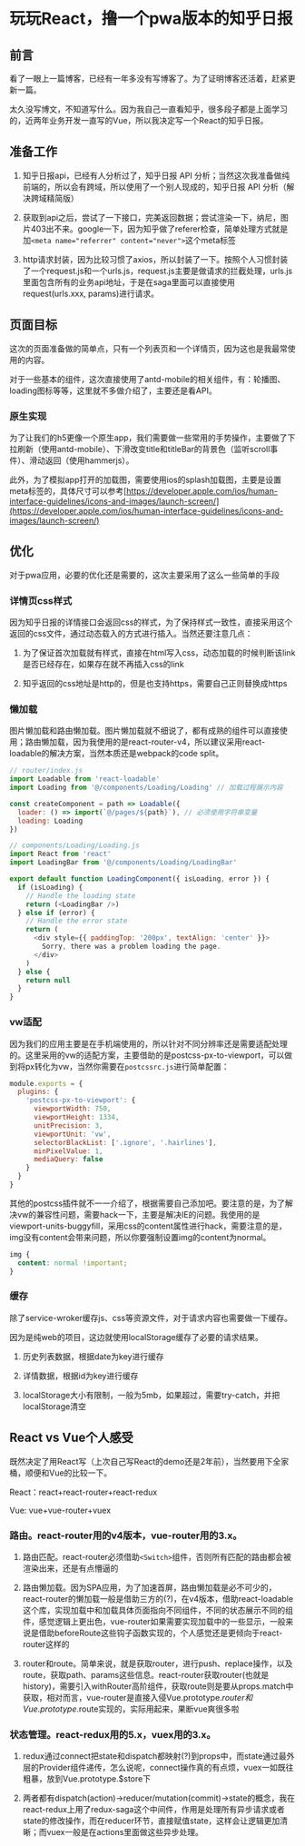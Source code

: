 # 玩玩React，撸一个pwa版本的知乎日报

## 前言

看了一眼上一篇博客，已经有一年多没有写博客了。为了证明博客还活着，赶紧更新一篇。

太久没写博文，不知道写什么。因为我自己一直看知乎，很多段子都是上面学习的，近两年业务开发一直写的Vue，所以我决定写一个React的知乎日报。

<!--more-->

## 准备工作

1. 知乎日报api，已经有人分析过了，知乎日报 API 分析；当然这次我准备做纯前端的，所以会有跨域，所以使用了一个别人现成的，知乎日报 API 分析（解决跨域精简版）

2. 获取到api之后，尝试了一下接口，完美返回数据；尝试渲染一下，纳尼，图片403出不来。google一下，因为知乎做了referer检查，简单处理方式就是加`<meta name="referrer" content="never">`这个meta标签

3. http请求封装，因为比较习惯了axios，所以封装了一下。按照个人习惯封装了一个request.js和一个urls.js，request.js主要是做请求的拦截处理，urls.js里面包含所有的业务api地址，于是在saga里面可以直接使用request(urls.xxx, params)进行请求。

## 页面目标

这次的页面准备做的简单点，只有一个列表页和一个详情页，因为这也是我最常使用的内容。

对于一些基本的组件，这次直接使用了antd-mobile的相关组件，有：轮播图、loading图标等等，这里就不多做介绍了，主要还是看API。

### 原生实现

为了让我们的h5更像一个原生app，我们需要做一些常用的手势操作，主要做了下拉刷新（使用antd-mobile）、下滑改变title和titleBar的背景色（监听scroll事件）、滑动返回（使用hammerjs）。

此外，为了模拟app打开的加载图，需要使用ios的splash加载图，主要是设置meta标签的，具体尺寸可以参考[https://developer.apple.com/ios/human-interface-guidelines/icons-and-images/launch-screen/](https://developer.apple.com/ios/human-interface-guidelines/icons-and-images/launch-screen/)

## 优化

对于pwa应用，必要的优化还是需要的，这次主要采用了这么一些简单的手段

### 详情页css样式

因为知乎日报的详情接口会返回css的样式，为了保持样式一致性，直接采用这个返回的css文件，通过动态载入的方式进行插入。当然还要注意几点：

1. 为了保证首次加载就有样式，直接在html写入css，动态加载的时候判断该link是否已经存在，如果存在就不再插入css的link

2. 知乎返回的css地址是http的，但是也支持https，需要自己正则替换成https

### 懒加载

图片懒加载和路由懒加载。图片懒加载就不细说了，都有成熟的组件可以直接使用；路由懒加载，因为我使用的是react-router-v4，所以建议采用react-loadable的解决方案，当然本质还是webpack的code split。

```js
// router/index.js
import Loadable from 'react-loadable'
import Loading from '@/components/Loading/Loading' // 加载过程展示内容

const createComponent = path => Loadable({
  loader: () => import(`@/pages/${path}`), // 必须使用字符串变量
  loading: Loading
})

// components/Loading/Loading.js
import React from 'react'
import LoadingBar from '@/components/Loading/LoadingBar'

export default function LoadingComponent({ isLoading, error }) {
  if (isLoading) {
    // Handle the loading state
    return (<LoadingBar />)
  } else if (error) {
    // Handle the error state
    return (
      <div style={{ paddingTop: '200px', textAlign: 'center' }}>
        Sorry, there was a problem loading the page.
      </div>
    )
  } else {
    return null
  }
}
```

### vw适配

因为我们的应用主要是在手机端使用的，所以针对不同分辨率还是需要适配处理的。这里采用的vw的适配方案，主要借助的是postcss-px-to-viewport，可以做到将px转化为vw，当然你需要在`postcssrc.js`进行简单配置：

```js
module.exports = {
  plugins: {
    'postcss-px-to-viewport': {
      viewportWidth: 750,
      viewportHeight: 1334,
      unitPrecision: 3,
      viewportUnit: 'vw',
      selectorBlackList: ['.ignore', '.hairlines'],
      minPixelValue: 1,
      mediaQuery: false
    }
  }
}
```

其他的postcss插件就不一一介绍了，根据需要自己添加吧。要注意的是，为了解决vw的兼容性问题，需要hack一下，主要是解决IE的问题。我使用的是viewport-units-buggyfill，采用css的content属性进行hack，需要注意的是，img没有content会带来问题，所以你要强制设置img的content为normal。

```css
img {
  content: normal !important;
}
```

### 缓存

除了service-wroker缓存js、css等资源文件，对于请求内容也需要做一下缓存。

因为是纯web的项目，这边就使用localStorage缓存了必要的请求结果。

1. 历史列表数据，根据date为key进行缓存

2. 详情数据，根据id为key进行缓存

3. localStorage大小有限制，一般为5mb，如果超过，需要try-catch，并把localStorage清空

## React vs Vue个人感受

既然决定了用React写（上次自己写React的demo还是2年前），当然要用下全家桶，顺便和Vue的比较一下。

React：react+react-router+react-redux

Vue: vue+vue-router+vuex

### 路由。react-router用的v4版本，vue-router用的3.x。

1. 路由匹配。react-router必须借助`<Switch>`组件，否则所有匹配的路由都会被渲染出来，还是有点懵逼的

2. 路由懒加载。因为SPA应用，为了加速首屏，路由懒加载是必不可少的，react-router的懒加载一般是借助三方的(?)，在v4版本，借助react-loadable这个库，实现加载中和加载具体页面指向不同组件，不同的状态展示不同的组件，感觉逻辑上更出色，vue-router如果需要实现加载中的一些显示，一般来说是借助beforeRoute这些钩子函数实现的，个人感觉还是更倾向于react-router这样的

3. router和route。简单来说，就是获取router，进行push、replace操作，以及route，获取path、params这些信息。react-router获取router(也就是history)，需要引入withRouter高阶组件，获取route则是要从props.match中获取，相对而言，vue-router是直接入侵Vue.prototype.$router和Vue.prototype.$route实现的，实际用起来，果断vue爽很多啦

### 状态管理。react-redux用的5.x，vuex用的3.x。

1. redux通过connect把state和dispatch都映射(?)到props中，而state通过最外层的Provider组件递传，怎么说呢，connect操作真的有点烦，vuex一如既往粗暴，放到Vue.prototype.$store下

2. 两者都有dispatch(action)->reducer/mutation(commit)->state的概念，我在react-redux上用了redux-saga这个中间件，作用是处理所有异步请求或者state的修改操作，而在reducer环节，直接赋值state，这样会让逻辑更加清晰；而vuex一般是在actions里面做这些异步处理。
